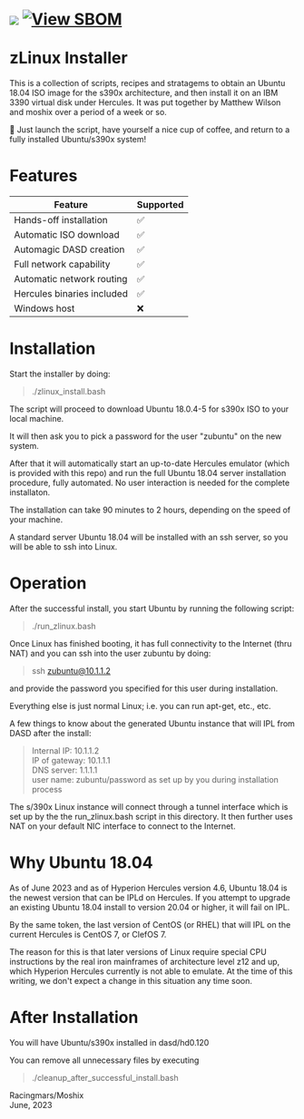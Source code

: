 <a href="https://hits.seeyoufarm.com"><img src="https://hits.seeyoufarm.com/api/count/incr/badge.svg?url=https%3A%2F%2Fgithub.com%2Fmoshix%2Fzlinux&count_bg=%2379C83D&title_bg=%23555555&icon=&icon_color=%23E7E7E7&title=hits&edge_flat=false"/></a>
[![View SBOM](https://img.shields.io/badge/sbom.sh-viewSBOM-blue?link=https%3A%2F%2Fsbom.sh%2F10cf520f-2e95-4b9d-9066-c8bdc718efef)](https://sbom.sh/10cf520f-2e95-4b9d-9066-c8bdc718efef)
 <br><br> 
zLinux Installer
================


This is a collection of scripts, recipes and stratagems to obtain an Ubuntu 18.04 ISO image for the s390x architecture, and then install it on an IBM 3390 virtual disk under Hercules. It was put together by Matthew Wilson and moshix over a period of a week or so.  

:tada: Just launch the script, have yourself a nice cup of coffee, and return to a fully installed Ubuntu/s390x system!

Features
========

| Feature                    | Supported          |
| -------------------------- | ------------------ |
| Hands-off installation     | :white_check_mark: |  
| Automatic ISO download     | :white_check_mark: |  
| Automagic DASD creation    | :white_check_mark: |  
| Full network capability    | :white_check_mark: |  
| Automatic network routing  | :white_check_mark: |  
| Hercules binaries included | :white_check_mark: |  
| Windows host               | :x:                |  

  

Installation
============

Start the installer by doing:

>./zlinux_install.bash

The script will proceed to download Ubuntu 18.0.4-5 for s390x ISO to your local machine.  

It will then ask you to pick a password for the user "zubuntu" on the new system.

After that it will automatically start an up-to-date Hercules emulator (which is provided with this repo) and run the full Ubuntu 18.04 server installation procedure, fully automated. No user interaction is needed for the complete installaton.  

The installation can take 90 minutes to 2 hours, depending on the speed of your machine.  


A standard server Ubuntu 18.04 will be installed with an ssh server, so you will be able to ssh into Linux. 


Operation
=========

After the successful install, you start Ubuntu by running the following script:

>./run_zlinux.bash

Once Linux has finished booting, it has full connectivity to the Internet (thru NAT) and you can ssh into the user zubuntu by doing:

>ssh zubuntu@10.1.1.2

and provide the password you specified for this user during installation.

Everything else is just normal Linux; i.e. you can run apt-get, etc., etc.

A few things to know about the generated Ubuntu instance that will IPL from DASD after the install:

>Internal IP:   10.1.1.2  
>IP of gateway: 10.1.1.1  
>DNS server:    1.1.1.1  
>user name:     zubuntu/password as set up by you during installation process  

The s/390x Linux instance will connect through a tunnel interface which is set up by the the run_zlinux.bash script in this directory. It then further uses NAT on your default NIC interface to connect to the Internet.



Why Ubuntu 18.04
================

As of June 2023 and as of Hyperion Hercules version 4.6, Ubuntu 18.04 is the newest version that can be IPLd on Hercules. If you attempt to upgrade an existing Ubuntu 18.04 install to version 20.04 or higher, it will fail on IPL.  

By the same token, the last version of CentOS (or RHEL) that will IPL on the current Hercules is CentOS 7, or ClefOS 7.  

The reason for this is that later versions of Linux require special CPU instructions by the real iron mainframes of architecture level z12 and up, which Hyperion Hercules currently is not able to emulate. At the time of this writing, we don't expect a change in this situation any time soon. 


After Installation
==================

You will have Ubuntu/s390x installed in dasd/hd0.120

You can remove all unnecessary files by executing

>./cleanup_after_successful_install.bash



Racingmars/Moshix    
June, 2023  

